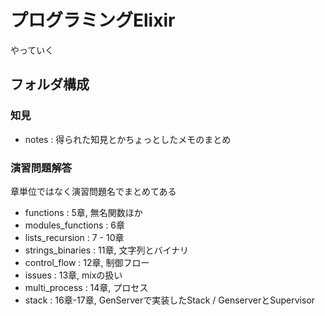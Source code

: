 # プログラミングElixir

やっていく

## フォルダ構成

### 知見
- notes : 得られた知見とかちょっとしたメモのまとめ

### 演習問題解答
章単位ではなく演習問題名でまとめてある

- functions : 5章, 無名関数ほか
- modules_functions : 6章
- lists_recursion : 7 - 10章
- strings_binaries : 11章, 文字列とバイナリ
- control_flow : 12章, 制御フロー
- issues : 13章, mixの扱い
- multi_process : 14章, プロセス
- stack : 16章-17章, GenServerで実装したStack / GenserverとSupervisor